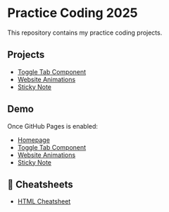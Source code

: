 # Practice Coding 2025

This repository contains my practice coding projects.

## Projects
- [Toggle Tab Component](./toggle-tab-component/)
- [Website Animations](./website-animations/)
- [Sticky Note](./Sticky-Note/)

## Demo
Once GitHub Pages is enabled:
- [Homepage](https://dorjar.github.io/Practice_Coding_2025/)
- [Toggle Tab Component](https://dorjar.github.io/Practice_Coding_2025/toggle-tab-component/)
- [Website Animations](https://dorjar.github.io/Practice_Coding_2025/website-animations/)
- [Sticky Note](https://dorjar.github.io/Practice_Coding_2025/Sticky-Note/)


## 📘 Cheatsheets
- [HTML Cheatsheet](./HTML_Cheatsheet.md)


